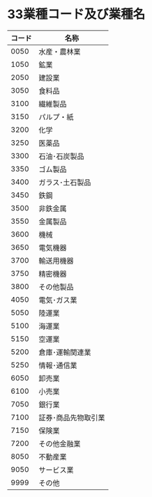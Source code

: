 # 33業種コード及び業種名

| コード  | 名称         |
| ---- | ---------- |
| 0050 | 水産・農林業     |
| 1050 | 鉱業         |
| 2050 | 建設業        |
| 3050 | 食料品        |
| 3100 | 繊維製品       |
| 3150 | パルプ・紙      |
| 3200 | 化学         |
| 3250 | 医薬品        |
| 3300 | 石油･石炭製品    |
| 3350 | ゴム製品       |
| 3400 | ガラス･土石製品   |
| 3450 | 鉄鋼         |
| 3500 | 非鉄金属       |
| 3550 | 金属製品       |
| 3600 | 機械         |
| 3650 | 電気機器       |
| 3700 | 輸送用機器      |
| 3750 | 精密機器       |
| 3800 | その他製品      |
| 4050 | 電気･ガス業     |
| 5050 | 陸運業        |
| 5100 | 海運業        |
| 5150 | 空運業        |
| 5200 | 倉庫･運輸関連業   |
| 5250 | 情報･通信業     |
| 6050 | 卸売業        |
| 6100 | 小売業        |
| 7050 | 銀行業        |
| 7100 | 証券･商品先物取引業 |
| 7150 | 保険業        |
| 7200 | その他金融業     |
| 8050 | 不動産業       |
| 9050 | サービス業      |
| 9999 | その他        |
